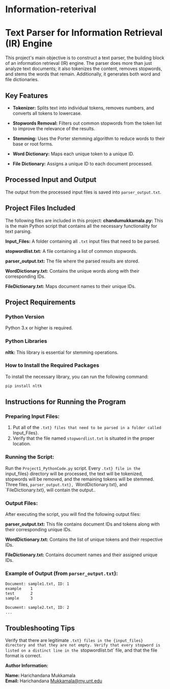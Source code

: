 # Information-reterival
# Text Parser for Information Retrieval (IR) Engine

This project's main objective is to construct a text parser, the building block of an information retrieval (IR) engine. The parser does more than just analyze text documents; it also tokenizes the content, removes stopwords, and stems the words that remain. Additionally, it generates both word and file dictionaries.

## Key Features

- **Tokenizer:** Splits text into individual tokens, removes numbers, and converts all tokens to lowercase.
  
- **Stopwords Removal:** Filters out common stopwords from the token list to improve the relevance of the results.
  
- **Stemming:** Uses the Porter stemming algorithm to reduce words to their base or root forms.
  
- **Word Dictionary:** Maps each unique token to a unique ID.
  
- **File Dictionary:** Assigns a unique ID to each document processed.

## Processed Input and Output

The output from the processed input files is saved into `parser_output.txt`.

## Project Files Included

The following files are included in this project:
**chandumukkamala.py:** This is the main Python script that contains all the necessary functionality for text parsing.
  
**Input_Files:** A folder containing all `.txt` input files that need to be parsed.

**stopwordlist.txt:** A file containing a list of common stopwords.
  
**parser_output.txt:** The file where the parsed results are stored.
  
**WordDictionary.txt:** Contains the unique words along with their corresponding IDs.
  
**FileDictionary.txt:** Maps document names to their unique IDs.

## Project Requirements

### Python Version

 Python 3.x or higher is required.

### Python Libraries

 **nltk:** This library is essential for stemming operations.

### How to Install the Required Packages

To install the necessary library, you can run the following command:

```bash
pip install nltk
```

## Instructions for Running the Program

### Preparing Input Files:

1. Put all of the `.txt} files that need to be parsed in a folder called `Input_Files}.
2. Verify that the file named `stopwordlist.txt` is situated in the proper location.


### Running the Script:

Run the `Project1_PythonCode.py` script. Every `.txt} file in the `input_files} directory will be processed, the text will be tokenized, stopwords will be removed, and the remaining tokens will be stemmed. Three files, `parser_output.txt}, `WordDictionary.txt}, and `FileDictionary.txt}, will contain the output..

### Output Files:

After executing the script, you will find the following output files:

 **parser_output.txt:** This file contains document IDs and tokens along with their corresponding unique IDs.
  
 **WordDictionary.txt:** Contains the list of unique tokens and their respective IDs.
  
 **FileDictionary.txt:** Contains document names and their assigned unique IDs.

### Example of Output (from `parser_output.txt`):

```txt
Document: sample1.txt, ID: 1
example    1
test       2
sample     3

Document: sample2.txt, ID: 2
...
```

## Troubleshooting Tips

Verify that there are legitimate `.txt} files in the {input_files} directory and that they are not empty.
Verify that every stopword is listed on a distinct line in the `stopwordlist.txt` file, and that the file format is correct.



**Author Information:**

**Name:** Harichandana Mukkamala  
**Email:** Harichandana Mukkamala@my.unt.edu

